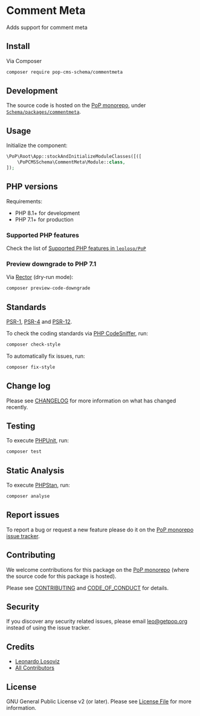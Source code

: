 # Comment Meta

<!--
[![Build Status][ico-travis]][link-travis]
[![Quality Score][ico-code-quality]][link-code-quality]
[![Software License][ico-license]](LICENSE.md)
[![Latest Version on Packagist][ico-version]][link-packagist]
[![Coverage Status][ico-scrutinizer]][link-scrutinizer]
[![Total Downloads][ico-downloads]][link-downloads]
-->

Adds support for comment meta

## Install

Via Composer

``` bash
composer require pop-cms-schema/commentmeta
```

## Development

The source code is hosted on the [PoP monorepo](https://github.com/leoloso/PoP), under [`Schema/packages/commentmeta`](https://github.com/leoloso/PoP/tree/master/layers/Schema/packages/commentmeta).

## Usage

Initialize the component:

``` php
\PoP\Root\App::stockAndInitializeModuleClasses([([
    \PoPCMSSchema\CommentMeta\Module::class,
]);
```

## PHP versions

Requirements:

- PHP 8.1+ for development
- PHP 7.1+ for production

### Supported PHP features

Check the list of [Supported PHP features in `leoloso/PoP`](https://github.com/leoloso/PoP/blob/master/docs/supported-php-features.md)

### Preview downgrade to PHP 7.1

Via [Rector](https://github.com/rectorphp/rector) (dry-run mode):

```bash
composer preview-code-downgrade
```

## Standards

[PSR-1](https://www.php-fig.org/psr/psr-1), [PSR-4](https://www.php-fig.org/psr/psr-4) and [PSR-12](https://www.php-fig.org/psr/psr-12).

To check the coding standards via [PHP CodeSniffer](https://github.com/squizlabs/PHP_CodeSniffer), run:

``` bash
composer check-style
```

To automatically fix issues, run:

``` bash
composer fix-style
```

## Change log

Please see [CHANGELOG](CHANGELOG.md) for more information on what has changed recently.

## Testing

To execute [PHPUnit](https://phpunit.de/), run:

``` bash
composer test
```

## Static Analysis

To execute [PHPStan](https://github.com/phpstan/phpstan), run:

``` bash
composer analyse
```

## Report issues

To report a bug or request a new feature please do it on the [PoP monorepo issue tracker](https://github.com/leoloso/PoP/issues).

## Contributing

We welcome contributions for this package on the [PoP monorepo](https://github.com/leoloso/PoP) (where the source code for this package is hosted).

Please see [CONTRIBUTING](CONTRIBUTING.md) and [CODE_OF_CONDUCT](CODE_OF_CONDUCT.md) for details.

## Security

If you discover any security related issues, please email leo@getpop.org instead of using the issue tracker.

## Credits

- [Leonardo Losoviz][link-author]
- [All Contributors][link-contributors]

## License

GNU General Public License v2 (or later). Please see [License File](LICENSE.md) for more information.

[ico-version]: https://img.shields.io/packagist/v/pop-cms-schema/commentmeta.svg?style=flat-square
[ico-license]: https://img.shields.io/badge/license-GPLv2-brightgreen.svg?style=flat-square
[ico-travis]: https://img.shields.io/travis/pop-cms-schema/commentmeta/master.svg?style=flat-square
[ico-scrutinizer]: https://img.shields.io/scrutinizer/coverage/g/pop-cms-schema/commentmeta.svg?style=flat-square
[ico-code-quality]: https://img.shields.io/scrutinizer/g/pop-cms-schema/commentmeta.svg?style=flat-square
[ico-downloads]: https://img.shields.io/packagist/dt/pop-cms-schema/commentmeta.svg?style=flat-square

[link-packagist]: https://packagist.org/packages/pop-cms-schema/commentmeta
[link-travis]: https://travis-ci.org/pop-cms-schema/commentmeta
[link-scrutinizer]: https://scrutinizer-ci.com/g/pop-cms-schema/commentmeta/code-structure
[link-code-quality]: https://scrutinizer-ci.com/g/pop-cms-schema/commentmeta
[link-downloads]: https://packagist.org/packages/pop-cms-schema/commentmeta
[link-author]: https://github.com/leoloso
[link-contributors]: ../../../../../../contributors
